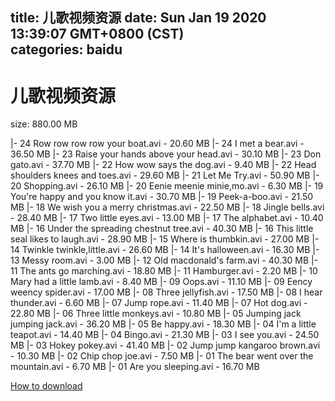 
title: 儿歌视频资源
date: Sun Jan 19 2020 13:39:07 GMT+0800 (CST)    
categories: baidu
---

# 儿歌视频资源
size: 880.00 MB
 
 
|- 24 Row row row row your boat.avi - 20.60 MB
|- 24 I met a bear.avi - 36.50 MB
|- 23 Raise your hands above your head.avi - 30.10 MB
|- 23 Don gato.avi - 37.70 MB
|- 22 How wow says the dog.avi - 9.40 MB
|- 22 Head shoulders knees and toes.avi - 29.60 MB
|- 21 Let Me Try.avi - 50.90 MB
|- 20 Shopping.avi - 26.10 MB
|- 20 Eenie meenie minie,mo.avi - 6.30 MB
|- 19 You're happy and you know it.avi - 30.70 MB
|- 19 Peek-a-boo.avi - 21.50 MB
|- 18 We wish you a merry christmas.avi - 22.50 MB
|- 18 Jingle bells.avi - 28.40 MB
|- 17 Two little eyes.avi - 13.00 MB
|- 17 The alphabet.avi - 10.40 MB
|- 16 Under the spreading chestnut tree.avi - 40.30 MB
|- 16 This little seal likes to laugh.avi - 28.90 MB
|- 15 Where is thumbkin.avi - 27.00 MB
|- 14 Twinkle twinkle,little.avi - 26.60 MB
|- 14 It's halloween.avi - 16.30 MB
|- 13 Messy room.avi - 3.00 MB
|- 12 Old macdonald's farm.avi - 40.30 MB
|- 11 The ants go marching.avi - 18.80 MB
|- 11 Hamburger.avi - 2.20 MB
|- 10 Mary had a little lamb.avi - 8.40 MB
|- 09 Oops.avi - 11.10 MB
|- 09 Eency weency spider.avi - 17.00 MB
|- 08 Three jellyfish.avi - 17.50 MB
|- 08 I hear thunder.avi - 6.60 MB
|- 07 Jump rope.avi - 11.40 MB
|- 07 Hot dog.avi - 22.80 MB
|- 06 Three little monkeys.avi - 10.80 MB
|- 05 Jumping jack jumping jack.avi - 36.20 MB
|- 05 Be happy.avi - 18.30 MB
|- 04 I'm a little teapot.avi - 14.40 MB
|- 04 Bingo.avi - 21.30 MB
|- 03 I see you.avi - 24.50 MB
|- 03 Hokey pokey.avi - 41.40 MB
|- 02 Jump jump kangaroo brown.avi - 10.30 MB
|- 02 Chip chop joe.avi - 7.50 MB
|- 01 The bear went over the mountain.avi - 6.70 MB
|- 01 Are you sleeping.avi - 16.70 MB

[How to download](https://bpcam.bemobtrk.com/go/2ceec3aa-1ca2-46d6-b9ff-aaa5c184517c?jno=1912)